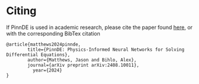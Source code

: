 # Citing

If PinnDE is used in academic research, please cite the paper found [here](https://arxiv.org/abs/2408.10011), 
or with the corresponding BibTex citation

    @article{matthews2024pinnde,
            title={PinnDE: Physics-Informed Neural Networks for Solving Differential Equations},
            author={Matthews, Jason and Bihlo, Alex},
            journal={arXiv preprint arXiv:2408.10011},
              year={2024}
    }
